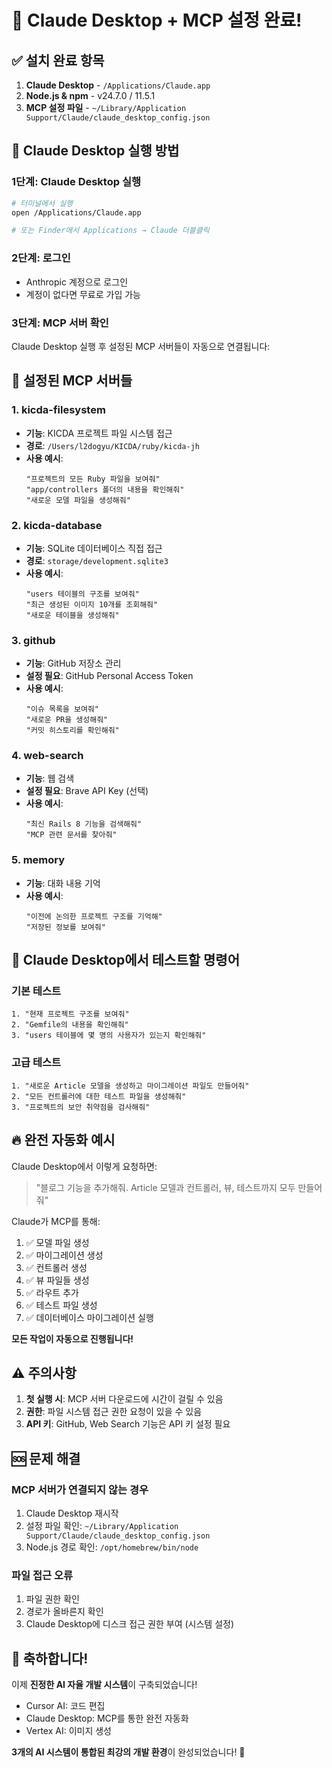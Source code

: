 # 🚀 Claude Desktop + MCP 설정 완료!

## ✅ 설치 완료 항목

1. **Claude Desktop** - `/Applications/Claude.app`
2. **Node.js & npm** - v24.7.0 / 11.5.1
3. **MCP 설정 파일** - `~/Library/Application Support/Claude/claude_desktop_config.json`

## 📱 Claude Desktop 실행 방법

### 1단계: Claude Desktop 실행
```bash
# 터미널에서 실행
open /Applications/Claude.app

# 또는 Finder에서 Applications → Claude 더블클릭
```

### 2단계: 로그인
- Anthropic 계정으로 로그인
- 계정이 없다면 무료로 가입 가능

### 3단계: MCP 서버 확인
Claude Desktop 실행 후 설정된 MCP 서버들이 자동으로 연결됩니다:

## 🔧 설정된 MCP 서버들

### 1. **kicda-filesystem**
- **기능**: KICDA 프로젝트 파일 시스템 접근
- **경로**: `/Users/l2dogyu/KICDA/ruby/kicda-jh`
- **사용 예시**:
  ```
  "프로젝트의 모든 Ruby 파일을 보여줘"
  "app/controllers 폴더의 내용을 확인해줘"
  "새로운 모델 파일을 생성해줘"
  ```

### 2. **kicda-database**
- **기능**: SQLite 데이터베이스 직접 접근
- **경로**: `storage/development.sqlite3`
- **사용 예시**:
  ```
  "users 테이블의 구조를 보여줘"
  "최근 생성된 이미지 10개를 조회해줘"
  "새로운 테이블을 생성해줘"
  ```

### 3. **github**
- **기능**: GitHub 저장소 관리
- **설정 필요**: GitHub Personal Access Token
- **사용 예시**:
  ```
  "이슈 목록을 보여줘"
  "새로운 PR을 생성해줘"
  "커밋 히스토리를 확인해줘"
  ```

### 4. **web-search**
- **기능**: 웹 검색
- **설정 필요**: Brave API Key (선택)
- **사용 예시**:
  ```
  "최신 Rails 8 기능을 검색해줘"
  "MCP 관련 문서를 찾아줘"
  ```

### 5. **memory**
- **기능**: 대화 내용 기억
- **사용 예시**:
  ```
  "이전에 논의한 프로젝트 구조를 기억해"
  "저장된 정보를 보여줘"
  ```

## 🎯 Claude Desktop에서 테스트할 명령어

### 기본 테스트
```
1. "현재 프로젝트 구조를 보여줘"
2. "Gemfile의 내용을 확인해줘"
3. "users 테이블에 몇 명의 사용자가 있는지 확인해줘"
```

### 고급 테스트
```
1. "새로운 Article 모델을 생성하고 마이그레이션 파일도 만들어줘"
2. "모든 컨트롤러에 대한 테스트 파일을 생성해줘"
3. "프로젝트의 보안 취약점을 검사해줘"
```

## 🔥 완전 자동화 예시

Claude Desktop에서 이렇게 요청하면:

> "블로그 기능을 추가해줘. Article 모델과 컨트롤러, 뷰, 테스트까지 모두 만들어줘"

Claude가 MCP를 통해:
1. ✅ 모델 파일 생성
2. ✅ 마이그레이션 생성
3. ✅ 컨트롤러 생성
4. ✅ 뷰 파일들 생성
5. ✅ 라우트 추가
6. ✅ 테스트 파일 생성
7. ✅ 데이터베이스 마이그레이션 실행

**모든 작업이 자동으로 진행됩니다!**

## ⚠️ 주의사항

1. **첫 실행 시**: MCP 서버 다운로드에 시간이 걸릴 수 있음
2. **권한**: 파일 시스템 접근 권한 요청이 있을 수 있음
3. **API 키**: GitHub, Web Search 기능은 API 키 설정 필요

## 🆘 문제 해결

### MCP 서버가 연결되지 않는 경우
1. Claude Desktop 재시작
2. 설정 파일 확인: `~/Library/Application Support/Claude/claude_desktop_config.json`
3. Node.js 경로 확인: `/opt/homebrew/bin/node`

### 파일 접근 오류
1. 파일 권한 확인
2. 경로가 올바른지 확인
3. Claude Desktop에 디스크 접근 권한 부여 (시스템 설정)

## 🎉 축하합니다!

이제 **진정한 AI 자율 개발 시스템**이 구축되었습니다!

- Cursor AI: 코드 편집
- Claude Desktop: MCP를 통한 완전 자동화
- Vertex AI: 이미지 생성

**3개의 AI 시스템이 통합된 최강의 개발 환경**이 완성되었습니다! 🚀
